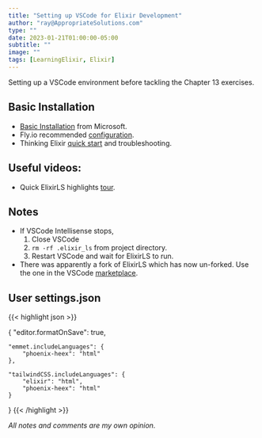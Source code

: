 ```yaml
---
title: "Setting up VSCode for Elixir Development"
author: "ray@AppropriateSolutions.com"
type: ""
date: 2023-01-21T01:00:00-05:00
subtitle: ""
image: ""
tags: [LearningElixir, Elixir]
---
```


Setting up a VSCode environment before tackling the Chapter 13 exercises.


## Basic Installation
- [Basic Installation](https://code.visualstudio.com/docs/setup/mac) from Microsoft.
- Fly.io recommended [configuration](https://fly.io/phoenix-files/setup-vscode-for-elixir-development/).
- Thinking Elixir [quick start](https://thinkingelixir.com/elixir-in-vs-code/) and troubleshooting.

## Useful videos:
- Quick ElixirLS highlights [tour](https://www.youtube.com/watch?v=IudRI7SlULg).

## Notes
- If VSCode Intellisense stops,
  1. Close VSCode
  1. `rm -rf .elixir_ls` from project directory.
  1. Restart VSCode and wait for ElixirLS to run.
- There was apparently a fork of ElixirLS which has now un-forked.
  Use the one in the VSCode [marketplace](https://marketplace.visualstudio.com/items?itemName=JakeBecker.elixir-ls).

## User settings.json

{{< highlight json >}}

{
    "editor.formatOnSave": true,

    "emmet.includeLanguages": {
        "phoenix-heex": "html"
    },

    "tailwindCSS.includeLanguages": {
        "elixir": "html",
        "phoenix-heex": "html"
    }
}
{{< /highlight >}}

_All notes and comments are my own opinion._
